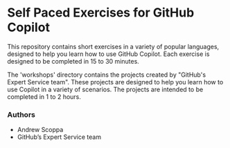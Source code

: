 # Self Paced Exercises for GitHub Copilot

This repository contains short exercises in a variety of popular languages, designed to help you learn how to use GitHub Copilot. Each exercise is designed to be completed in 15 to 30 minutes.

The 'workshops' directory contains the projects created by "GitHub's Expert Service team". These projects are designed to help you learn how to use Copilot in a variety of scenarios. The projects are intended to be completed in 1 to 2 hours. 


### Authors
- Andrew Scoppa
- GitHub’s Expert Service team











